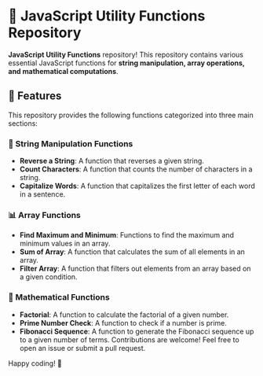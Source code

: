 # 📌 JavaScript Utility Functions Repository

**JavaScript Utility Functions** repository! This repository contains various essential JavaScript functions for **string manipulation, array operations, and mathematical computations**.

## 🚀 Features

This repository provides the following functions categorized into three main sections:

### 🔡 String Manipulation Functions

- **Reverse a String**: A function that reverses a given string.
- **Count Characters**: A function that counts the number of characters in a string.
- **Capitalize Words**: A function that capitalizes the first letter of each word in a sentence.

### 📊 Array Functions

- **Find Maximum and Minimum**: Functions to find the maximum and minimum values in an array.
- **Sum of Array**: A function that calculates the sum of all elements in an array.
- **Filter Array**: A function that filters out elements from an array based on a given condition.

### 🔢 Mathematical Functions

- **Factorial**: A function to calculate the factorial of a given number.
- **Prime Number Check**: A function to check if a number is prime.
- **Fibonacci Sequence**: A function to generate the Fibonacci sequence up to a given number of terms.
  Contributions are welcome! Feel free to open an issue or submit a pull request.

Happy coding! 🚀
